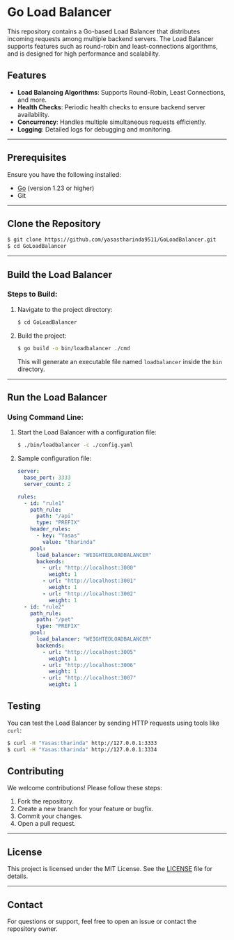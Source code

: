 # Go Load Balancer

This repository contains a Go-based Load Balancer that distributes incoming requests among multiple backend servers. The Load Balancer supports features such as round-robin and least-connections algorithms, and is designed for high performance and scalability.

## Features

- **Load Balancing Algorithms**: Supports Round-Robin, Least Connections, and more.
- **Health Checks**: Periodic health checks to ensure backend server availability.
- **Concurrency**: Handles multiple simultaneous requests efficiently.
- **Logging**: Detailed logs for debugging and monitoring.

---

## Prerequisites

Ensure you have the following installed:

- [Go](https://golang.org/dl/) (version 1.23 or higher)
- Git

---

## Clone the Repository

```bash
$ git clone https://github.com/yasastharinda9511/GoLoadBalancer.git
$ cd GoLoadBalancer
```

---

## Build the Load Balancer

### Steps to Build:
1. Navigate to the project directory:

   ```bash
   $ cd GoLoadBalancer
   ```

2. Build the project:

   ```bash
   $ go build -o bin/loadbalancer ./cmd
   ```

   This will generate an executable file named `loadbalancer` inside the `bin` directory.

---

## Run the Load Balancer

### Using Command Line:

1. Start the Load Balancer with a configuration file:

   ```bash
   $ ./bin/loadbalancer -c ./config.yaml
   ```

2. Sample configuration file:

   ```yaml
   server:
     base_port: 3333
     server_count: 2

   rules:
     - id: "rule1"
       path_rule:
         path: "/api"
         type: "PREFIX"
       header_rules:
         - key: "Yasas"
           value: "tharinda"
       pool:
         load_balancer: "WEIGHTEDLOADBALANCER"
         backends:
           - url: "http://localhost:3000"
             weight: 1
           - url: "http://localhost:3001"
             weight: 1
           - url: "http://localhost:3002"
             weight: 1
     - id: "rule2"
       path_rule:
         path: "/pet"
         type: "PREFIX"
       pool:
         load_balancer: "WEIGHTEDLOADBALANCER"
         backends:
           - url: "http://localhost:3005"
             weight: 1
           - url: "http://localhost:3006"
             weight: 1
           - url: "http://localhost:3007"
             weight: 1
   ```

## Testing

You can test the Load Balancer by sending HTTP requests using tools like `curl`:

```bash
$ curl -H "Yasas:tharinda" http://127.0.0.1:3333
$ curl -H "Yasas:tharinda" http://127.0.0.1:3334
```

## Contributing

We welcome contributions! Please follow these steps:

1. Fork the repository.
2. Create a new branch for your feature or bugfix.
3. Commit your changes.
4. Open a pull request.

---

## License

This project is licensed under the MIT License. See the [LICENSE](LICENSE) file for details.

---

## Contact

For questions or support, feel free to open an issue or contact the repository owner.

